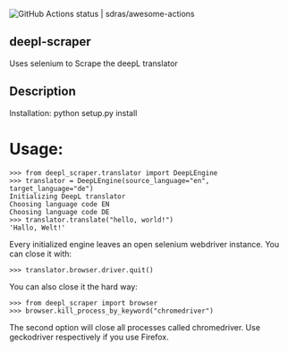 ![GitHub Actions status | sdras/awesome-actions](https://github.com/plysytsya/deepl-scraper/workflows/runtests/badge.svg)


## deepl-scraper


Uses selenium to Scrape the deepL translator


## Description

Installation:
    python setup.py install

# Usage:
    >>> from deepl_scraper.translator import DeepLEngine
    >>> translator = DeepLEngine(source_language="en", target_language="de")
    Initializing DeepL translator
    Choosing language code EN
    Choosing language code DE
    >>> translator.translate("hello, world!")
    'Hallo, Welt!'

Every initialized engine leaves an open selenium webdriver instance.
You can close it with:

    >>> translator.browser.driver.quit()
You can also close it the hard way:

    >>> from deepl_scraper import browser
    >>> browser.kill_process_by_keyword("chromedriver")

The second option will close all processes called chromedriver.
Use geckodriver respectively if you use Firefox.
